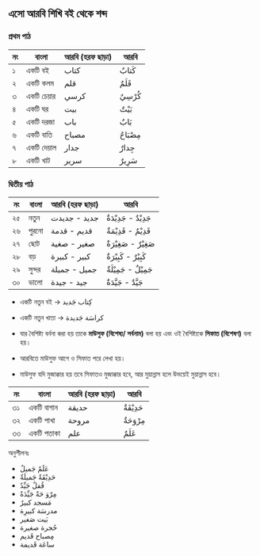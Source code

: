 ## এসো আরবি শিখি বই থেকে শব্দ

### প্রথম পাঠ

| নং  | বাংলা      | আরবি (হরফ ছাড়া) | আরবি      |
| --- | ---------- | --------------- | --------- |
| ১   | একটি বই    | كتاب            | كَتابٌ    |
| ২   | একটি কলম   | قلم             | قَلَمٌ    |
| ৩   | একটি চেয়ার | كرسي            | كُرْسِيٌ  |
| ৪   | একটি ঘর    | بيت             | بَيْتٌ    |
| ৫   | একটি দরজা  | باب             | بَابٌ     |
| ৬   | একটি বাতি  | مصباح           | مِصْبَاحٌ |
| ৭   | একটি দেয়াল | جدار            | جِدارٌ    |
| ৮   | একটি খাট   | سرير            | سَرِيرٌ   |

### দ্বিতীয় পাঠ

| নং  | বাংলা  | আরবি (হরফ ছাড়া) | আরবি                  |
| --- | ------ | --------------- | --------------------- |
| ২৫  | নতুন   | جديد - جديدت    | جَدِيْدٌ - جَدِيْدَةٌ |
| ২৬  | পুরনো  | قديم - قدمة     | قَدِيْمٌ - قَدِيْمَةٌ |
| ২৭  | ছোট    | صغير - صغية     | صَغِيْرٌ - صَغِيْرَةٌ |
| ২৮  | বড়     | كبير - كبيرة    | كَبِيْرٌ - كَبِيْرَةٌ |
| ২৯  | সুন্দর | جميل - جميلة    | جَمِيْلٌ - جَمِيْلَةٌ |
| ৩০  | ভালো   | جيد - جيدة      | جَيَّدٌ - جَيَّدَةٌ   |

- একটি নতুন বই -> كِتاب جَديد
- একটি নতুন খাতা -> كراسَة جَديدة

- যার বৈশিষ্ট্য বর্ননা করা হয় তাকে **মাউসুফ (বিশেষ্য/ সর্বনাম)** বলা হয় এবং ওই বৈশিষ্ট্যকে **সিফাত (বিশেষণ)** বলা হয়।
- আরবিতে মাউসুফ আগে ও সিফাত পরে লেখা হয়।
- মাউসুফ যদি মুজাক্কার হয় তবে সিফাতও মুজাক্কার হবে, আর মুয়ান্নাস হলে উভয়েই মুয়ান্নাস হবে।

| নং  | বাংলা      | আরবি (হরফ ছাড়া) | আরবি       |
| --- | ---------- | --------------- | ---------- |
| ৩১  | একটি বাগান | حديقة           | حَدِيْقَةٌ |
| ৩২  | একটি পাখা  | مروحة           | مِرْوَحَةٌ |
| ৩৩  | একটি পতাকা | علم             | عَلَمٌ     |

অনুশীলনঃ

- عَلَمٌ جَميلٌ
- حَدِيْقَةٌ جَميلَةٌ
- قُفلٌ جَيِّدٌ
- مِرْوَ حَةٌ جَيِّدَةٌ
- مَسجد كبيرٌ
- مدرسَة كبيرِة
- بَيت صَغير
- حُجرة صغيرة
- مِصباح قَديم
- ساعَة قَديمة
